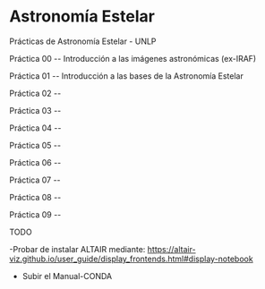 # Astronomía Estelar
Prácticas de Astronomía Estelar - UNLP

Práctica 00 -- Introducción a las imágenes astronómicas (ex-IRAF)

Práctica 01 -- Introducción a las bases de la Astronomía Estelar

Práctica 02 -- 

Práctica 03 -- 

Práctica 04 -- 

Práctica 05 -- 

Práctica 06 -- 

Práctica 07 -- 

Práctica 08 -- 

Práctica 09 -- 

TODO

-Probar de instalar ALTAIR mediante:
https://altair-viz.github.io/user_guide/display_frontends.html#display-notebook

- Subir el Manual-CONDA


